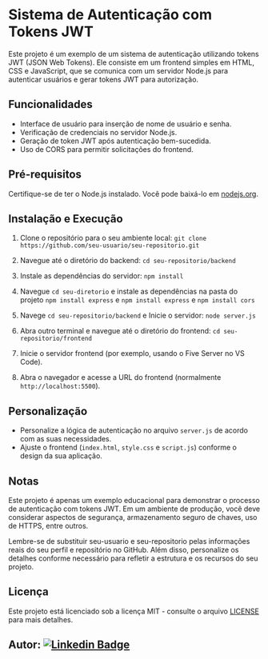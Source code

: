 # Sistema de Autenticação com Tokens JWT

Este projeto é um exemplo de um sistema de autenticação utilizando tokens JWT (JSON Web Tokens). Ele consiste em um frontend simples em HTML, CSS e JavaScript, que se comunica com um servidor Node.js para autenticar usuários e gerar tokens JWT para autorização.

## Funcionalidades

- Interface de usuário para inserção de nome de usuário e senha.
- Verificação de credenciais no servidor Node.js.
- Geração de token JWT após autenticação bem-sucedida.
- Uso de CORS para permitir solicitações do frontend.

## Pré-requisitos

Certifique-se de ter o Node.js instalado. Você pode baixá-lo em [nodejs.org](https://nodejs.org/).

## Instalação e Execução

1. Clone o repositório para o seu ambiente local: `git clone https://github.com/seu-usuario/seu-repositorio.git`

2. Navegue até o diretório do backend: `cd seu-repositorio/backend`

3. Instale as dependências do servidor: `npm install`

4. Navegue `cd seu-diretorio` e instale as dependências na pasta do projeto `npm install express` e `npm install express` e `npm install cors`

5. Navege `cd seu-repositorio/backend` e Inicie o servidor: `node server.js`

6. Abra outro terminal e navegue até o diretório do frontend: `cd seu-repositorio/frontend`

7. Inicie o servidor frontend (por exemplo, usando o Five Server no VS Code).

8. Abra o navegador e acesse a URL do frontend (normalmente `http://localhost:5500`).

## Personalização

- Personalize a lógica de autenticação no arquivo `server.js` de acordo com as suas necessidades.
- Ajuste o frontend (`index.html`, `style.css` e `script.js`) conforme o design da sua aplicação.

## Notas

Este projeto é apenas um exemplo educacional para demonstrar o processo de autenticação com tokens JWT. Em um ambiente de produção, você deve considerar aspectos de segurança, armazenamento seguro de chaves, uso de HTTPS, entre outros.

Lembre-se de substituir seu-usuario e seu-repositorio pelas informações reais do seu perfil e repositório no GitHub. Além disso, personalize os detalhes conforme necessário para refletir a estrutura e os recursos do seu projeto.

## Licença

Este projeto está licenciado sob a licença MIT - consulte o arquivo [LICENSE](LICENSE) para mais detalhes.

## Autor: [![Linkedin Badge](https://img.shields.io/badge/-LinkedIn-blue?style=flat-square&logo=Linkedin&logoColor=white&link=https://www.linkedin.com/in/levilucena/)](https://www.linkedin.com/in/levilucena/)

